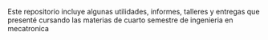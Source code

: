 Este repositorio incluye algunas utilidades, informes, talleres y entregas que presenté 
cursando las materias de cuarto semestre de ingenieria en mecatronica
